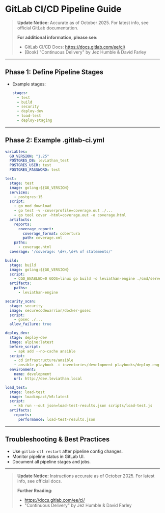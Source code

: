 # GitLab CI/CD Pipeline Guide

> **Update Notice:** Accurate as of October 2025. For latest info, see official GitLab documentation.
> 
> **For additional information, please see:**
> - GitLab CI/CD Docs: https://docs.gitlab.com/ee/ci/
> - [Book] "Continuous Delivery" by Jez Humble & David Farley

---

## Phase 1: Define Pipeline Stages

- Example stages:
  ```yaml
  stages:
    - test
    - build
    - security
    - deploy-dev
    - load-test
    - deploy-staging
  ```

---

## Phase 2: Example .gitlab-ci.yml

```yaml
variables:
  GO_VERSION: "1.25"
  POSTGRES_DB: leviathan_test
  POSTGRES_USER: test
  POSTGRES_PASSWORD: test

test:
  stage: test
  image: golang:${GO_VERSION}
  services:
    - postgres:15
  script:
    - go mod download
    - go test -v -coverprofile=coverage.out ./...
    - go tool cover -html=coverage.out -o coverage.html
  artifacts:
    reports:
      coverage_report:
        coverage_format: cobertura
        path: coverage.xml
    paths:
      - coverage.html
  coverage: '/coverage: \d+\.\d+% of statements/'

build:
  stage: build
  image: golang:${GO_VERSION}
  script:
    - CGO_ENABLED=0 GOOS=linux go build -o leviathan-engine ./cmd/server
  artifacts:
    paths:
      - leviathan-engine

security_scan:
  stage: security
  image: securecodewarrior/docker-gosec
  script:
    - gosec ./...
  allow_failure: true

deploy_dev:
  stage: deploy-dev
  image: alpine:latest
  before_script:
    - apk add --no-cache ansible
  script:
    - cd infrastructure/ansible
    - ansible-playbook -i inventories/development playbooks/deploy-engine.yml
  environment:
    name: development
    url: http://dev.leviathan.local

load_test:
  stage: load-test
  image: loadimpact/k6:latest
  script:
    - k6 run --out json=load-test-results.json scripts/load-test.js
  artifacts:
    reports:
      performance: load-test-results.json
```

---

## Troubleshooting & Best Practices
- Use `gitlab-ctl restart` after pipeline config changes.
- Monitor pipeline status in GitLab UI.
- Document all pipeline stages and jobs.

---

> **Update Notice:** Instructions accurate as of October 2025. For latest info, see official docs.
> 
> **Further Reading:**
> - https://docs.gitlab.com/ee/ci/
> - "Continuous Delivery" by Jez Humble & David Farley
